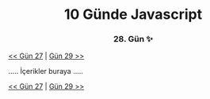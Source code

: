 <div align="center">
    <h1>10 Günde Javascript</h3>
    <h3>28. Gün ✨</h3>
</div>

[<< Gün 27](../../günler/gün-27/gun-27.md) | [Gün 29 >>](../../günler/gün-29/gun-29.md)

.....
İçerikler buraya
.....

[<< Gün 27](../../günler/gün-27/gun-27.md) | [Gün 29 >>](../../günler/gün-29/gun-29.md)